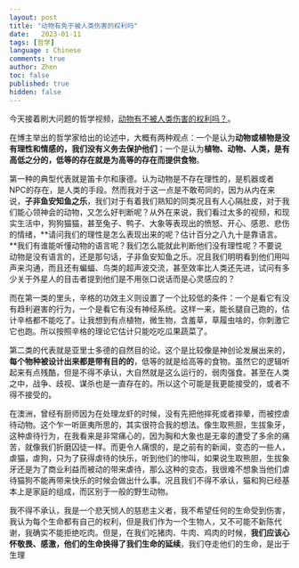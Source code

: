 ```yaml
---
layout: post
title: "动物有免于被人类伤害的权利吗"
date:   2023-01-11
tags: [哲学]
language : Chinese
comments: true
author: Zhen
toc: false
published: true
hidden: false
---
```

今天接着刷大问题的哲学视频，[动物有不被人类伤害的权利吗？](https://youtu.be/VunTApdKiqk)。

在博主举出的哲学家给出的论述中，大概有两种观点：一个是认为**动物或植物是没有理性和情感的，我们没有义务去保护他们**；一个是认为**植物、动物、人类，是有高低之分的，低等的存在就是为高等的存在而提供食物**。

第一种的典型代表就是笛卡尔和康德。认为动物是不存在理性的，是机器或者NPC的存在，是人类的手段。然而我对于这一点是不敢苟同的，因为从内在来说，**子非鱼安知鱼之乐**，我们对于有着我们熟知的同类况且有人心隔肚皮，对于我们能心领神会的动物，又怎么好判断呢？从外在来说，我们看过太多的视频，和现实生活中，狗狗猫猫，甚至兔子、鸭子、大象等表现出的愤怒、开心、感恩、悲伤的情绪，**请问我们的理性是怎么表现出来的呢？估计百分之八九十是靠语言。**我们有谁能听懂动物的语言呢？我们怎么能就此判断他们没有理性呢？不要说动物是没有语言的，还是那句话，子非鱼安知鱼之乐。况且我们明明看到他们用叫声来沟通，而且还有蝙蝠、鸟类的超声波交流，甚至效率比人类还先进，试问有多少关于外星人的目击者提到他们是不用张口说话而是心灵感应的？

而在第一类的里头，辛格的功效主义则设置了一个比较低的条件：一个是看它有没有趋利避害的行为，一个是看它有没有神经系统。这样一来，能长腿自己跑的，估计辛格都不能吃了。让我想到有点植物，微生物，含羞草，草履虫啥的，你刺激它它也跑。所以按照辛格的理论它估计只能吃吃瓜果蔬菜了。

第二类的代表就是亚里士多德的自然目的论。这个是比较像是神创论发展出来的，**每个物种被设计出来都是带有目的的**，低等的就是给高等的食物。虽然它的逻辑听起来有点残酷，但是不得不承认，大自然就是这么运行的，弱肉强食。甚至在人类之中，战争、歧视、谋杀也是一直存在的。所以这个可能是我更能接受的，或者不得不接受的。

在澳洲，曾经有厨师因为在处理龙虾的时候，没有先把他摔死或者摔晕，而被控虐待动物。这个乍一听匪夷所思的，其实很符合我的想法。像生取熊胆，生拔象牙，这种虐待行为，在我看来是非常痛心的，因为胸和大象也是无辜的遭受了多余的痛苦，就像我们折磨囚徒一样。而更令人痛恨的，是之前有的新闻，变态的一些人，虐猫，虐狗，只为了获得虐待的快乐，听到他们的惨叫，如果说生取熊胆，生拔象牙还是为了商业利益而被动的带来虐待，那么这种的变态，我很难不想象当他们虐待猫狗不能再带来快乐的时候会做出什么事。况且我们不得不承认，猫和狗已经基本上是家庭的组成，而区别于一般的野生动物。

我不得不承认，我是一个悲天悯人的慈悲主义者，我不希望任何的生命受到伤害，我认为每个生命都有自己的权利，但是我们作为一个生物人，又不可能不新陈代谢，我确实不能拒绝吃肉。但是，在我们吃猪肉、牛肉、鸡肉的时候，**我们应该心怀敬畏、感激，他们的生命换得了我们生命的延续**，我们夺走他们的生命，是出于生理
<!--stackedit_data:
eyJoaXN0b3J5IjpbLTk5NDAzOTk3MywxNjIxMDY2NzQyXX0=
-->